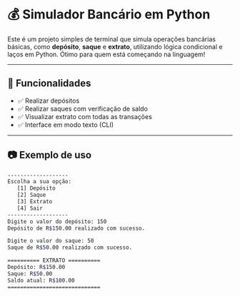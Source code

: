 # 💰 Simulador Bancário em Python

Este é um projeto simples de terminal que simula operações bancárias básicas, como **depósito**, **saque** e **extrato**, utilizando lógica condicional e laços em Python. Ótimo para quem está começando na linguagem!

---

## 📌 Funcionalidades

- ✅ Realizar depósitos
- ✅ Realizar saques com verificação de saldo
- ✅ Visualizar extrato com todas as transações
- ✅ Interface em modo texto (CLI)

---

## 📷 Exemplo de uso

```bash
-------------------
Escolha a sua opção:
   [1] Depósito
   [2] Saque   
   [3] Extrato
   [4] Sair
-------------------
Digite o valor do depósito: 150
Depósito de R$150.00 realizado com sucesso.

Digite o valor do saque: 50
Saque de R$50.00 realizado com sucesso.

========== EXTRATO ==========
Depósito: R$150.00
Saque: R$50.00
Saldo atual: R$100.00
=============================
